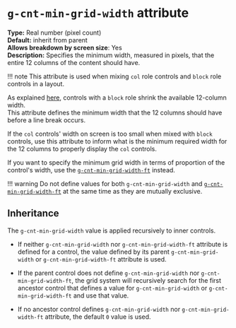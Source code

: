 # `g-cnt-min-grid-width` attribute

**Type:** Real number (pixel count)<br/>
**Default:** inherit from parent<br/>
**Allows breakdown by screen size**: Yes<br/>
**Description:** Specifies the minimum width, measured in pixels, that the entire 12 columns of the content should have.

!!! note
    This attribute is used when mixing `col` role controls and `block` role controls in a layout.

As explained [here](../concepts.md#blocks-and-the-12-column-spaces), controls with a `block` role shrink the available 12-column width.  
This attribute defines the minimum width that the 12 columns should have before a line break occurs.

If the `col` controls' width on screen is too small when mixed with `block` controls, use this attribute to inform what is the minimum required width for the 12 columns to properly display the `col` controls.


If you want to specify the minimum grid width in terms of proportion of the control's width, use the [`g-cnt-min-grid-width-ft`](g-cnt-min-grid-width-ft.md) instead.

!!! warning
    Do not define values for both `g-cnt-min-grid-width` and [`g-cnt-min-grid-width-ft`](g-cnt-min-grid-width-ft.md) at the same time as they are mutually exclusive.


## Inheritance

The `g-cnt-min-grid-width` value is applied recursively to inner controls.

- If neither `g-cnt-min-grid-width` nor `g-cnt-min-grid-width-ft` attribute is defined for a control, the value defined by its parent `g-cnt-min-grid-width` or `g-cnt-min-grid-width-ft` attribute is used.

- If the parent control does not define `g-cnt-min-grid-width` nor `g-cnt-min-grid-width-ft`, the grid system will recursively search for the first ancestor control that defines a value for `g-cnt-min-grid-width` or `g-cnt-min-grid-width-ft` and use that value.

- If no ancestor control defines `g-cnt-min-grid-width` nor `g-cnt-min-grid-width-ft` attribute, the default `0` value is used.